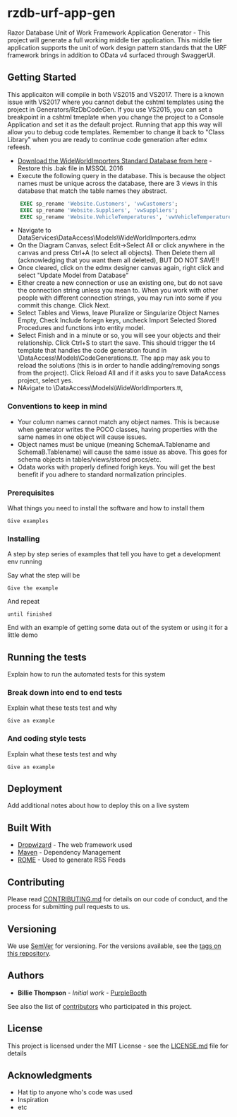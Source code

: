 # rzdb-urf-app-gen

Razor Database Unit of Work Framework Application Generator - This project will generate a full working middle tier application.  This middle tier application supports the unit of work design pattern standards that the URF framework brings in addition to OData v4 surfaced through SwaggerUI.   

## Getting Started

This applicaiton will compile in both VS2015 and VS2017.  There is a known issue with VS2017 where you cannot debut the cshtml templates using the project in Generators/RzDbCodeGen.  If you use VS2015,  you can set a breakpoint in a cshtml tmeplate when you change the project to a Console Application and set it as the default project.  Running that app this way will allow you to debug code templates.  Remember to change it back to "Class Library" when you are ready to continue code generation after edmx refeesh.  

- [Download the WideWorldImporters Standard Database from here](https://github.com/Microsoft/sql-server-samples/releases/download/wide-world-importers-v1.0/WideWorldImporters-Standard.bak) - Restore this .bak file in MSSQL 2016
- Execute the following query in the database.  This is because the object names must be unique across the database,  there are 3 views in this database that match the table names they abstract. 
```sql
    EXEC sp_rename 'Website.Customers', 'vwCustomers';
    EXEC sp_rename 'Website.Suppliers', 'vwSuppliers';
    EXEC sp_rename 'Website.VehicleTemperatures', 'vwVehicleTemperatures';
```
- Navigate to DataServices\DataAccess\Models\WideWorldImporters.edmx
- On the Diagram Canvas,  select Edit->Select All or click anywhere in the canvas and press Ctrl+A (to select all objects).  Then Delete them all (acknowledging that you want them all deleted),  BUT DO NOT SAVE!! 
- Once cleared, click on the edmx designer canvas again, right click and select "Update Model from Database"
- Either create a new connection or use an existing one, but do not save the connection string unless you mean to.  When you work with other people with different connection strings,  you may run into some if you commit this change. Click Next.
- Select Tables and Views, leave Pluralize or Singularize Object Names Empty, Check Include foriegn keys, uncheck Import Selected Stored Procedures and functions into entity model.
- Select Finish and in a minute or so, you will see your objects and their relationship. Click Ctrl+S to start the save.    This should trigger the t4 template that handles the code generation found in \DataAccess\Models\CodeGenerations.tt.  The app may ask you to reload the solutions (this is in order to handle adding/removing songs from the project).  Click Reload All and if it asks you to save DataAccess project, select yes.
- NAvigate to \DataAccess\Models\WideWorldImporters.tt, 
 

### Conventions to keep in mind
- Your column names cannot match any object names.  This is because when generator writes the POCO classes,  having properties with the same names in one object will cause issues.
- Object names must be unique (meaning SchemaA.Tablename and SchemaB.Tablename) will cause the same issue as above.  This goes for schema objects in tables/views/stored procs/etc.  
- Odata works with properly defined forigh keys.  You will get the best benefit if you adhere to standard normalization principles.  


### Prerequisites

What things you need to install the software and how to install them

```
Give examples
```

### Installing

A step by step series of examples that tell you have to get a development env running

Say what the step will be

```
Give the example
```

And repeat

```
until finished
```

End with an example of getting some data out of the system or using it for a little demo

## Running the tests

Explain how to run the automated tests for this system

### Break down into end to end tests

Explain what these tests test and why

```
Give an example
```

### And coding style tests

Explain what these tests test and why

```
Give an example
```

## Deployment

Add additional notes about how to deploy this on a live system

## Built With

* [Dropwizard](http://www.dropwizard.io/1.0.2/docs/) - The web framework used
* [Maven](https://maven.apache.org/) - Dependency Management
* [ROME](https://rometools.github.io/rome/) - Used to generate RSS Feeds

## Contributing

Please read [CONTRIBUTING.md](https://gist.github.com/PurpleBooth/b24679402957c63ec426) for details on our code of conduct, and the process for submitting pull requests to us.

## Versioning

We use [SemVer](http://semver.org/) for versioning. For the versions available, see the [tags on this repository](https://github.com/your/project/tags). 

## Authors

* **Billie Thompson** - *Initial work* - [PurpleBooth](https://github.com/PurpleBooth)

See also the list of [contributors](https://github.com/your/project/contributors) who participated in this project.

## License

This project is licensed under the MIT License - see the [LICENSE.md](LICENSE.md) file for details

## Acknowledgments

* Hat tip to anyone who's code was used
* Inspiration
* etc
